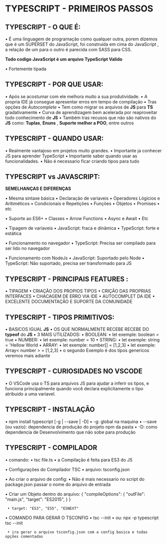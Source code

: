 # TYPESCRIPT - PRIMEIROS PASSOS

## TYPESCRIPT - O QUE É:

• É uma linguagem de programação como qualquer outra, porem dizemos que é um SUPERSET do JavaScript, foi construida em cima do JavaScript , a relação de um para o outro é parecida com SASS para CSS.

**Todo codigo JavaScript é um arquivo TypeScript Valido**

• Fortemente tipada

## TYPESCRIPT - POR QUE USAR:

• Após se acostumar com ele melhora muito a sua produtividade.
• A propria IDE já consegue apresentar erros em tempo de compilação
• Tras opções de *Autocomplete*
• Tem como migrar os arquivos de **JS** para **TS** gradativamente
• Curva de aprendizagem bem acelerada por reaproveitar todo conhecimento de **JS**
• Também tras recusos que não são nativos do **JS** como: **Tuplas**, **Enuns** , **Suporte melhor a POO**, entre outros

## TYPESCRIPT - QUANDO USAR:

• Realmente vantajoso em projetos muito grandes.
• Importante ja conhecer JS para aprender TypeScript
• Importante saber quando usar as funcionalidades.
• Não é necessario ficar criando tipos para tudo

## TYPESCRIPT vs JAVASCRIPT:

**SEMELHANÇAS E DIFERENÇAS**

• Mesma sintaxe básica
     • Declaração de variaveis
     • Operadores Lógicios e Aritiméticos
     • Condicionais e Repetições
     • Funções
     • Objetos
     • Promises
     • etc

• Suporte ao ES6+
     • Classes
     • Arrow Functions
     • Async e Await
     • Etc

• Tipagem de varíaveis
     • JavaScript: fraca e dinâmica
     • TypeScript: forte e estática

• Funcionamento no navegador
     • TypeScript: Precisa ser compilado para ser lido no navegador

• Funcionamento com NodeJs
     • JavaScript: Suportado pelo Node
     • TypeScript: Não suportado, precisa ser transformado para JS

## TYPESCRIPT - PRINCIPAIS FEATURES :

• TIPAGEM
• CRIAÇÃO DOS PROPIOS TIPOS
• CRIÇÃO DAS PROPRIAS INTERFACES
• CHACAGEM DE ERRO VIA IDE
• AUTOCOMPLET DA IDE
• EXCELENTE DOCUMENTAÇÃO E SUPORTE DA COMUNIDADE

## TYPESCRIPT - TIPOS PRIMITIVOS:

• BASICOS IGUAL **JS**
• OS QUE NORMALMENTE RECEBE RECEBE DO **typeof** do **JS**
• 3 MAIS UTILIZADOS:
     • BOOLEAN:
         • let exemple: boolean = true
     • NUMBER:
         • let exemple: number = 10
     • STRING:
         • let exemple: string = 'Hellow World 
• ARRAY:
     • let exemple: number[] = [1,2,3]
     • let exemple: Array< number > = [1,2,3]
     • o segundo Exemplo é dos tipos genericos veremos mais adiante

## TYPESCRIPT - CURIOSIDADES NO VSCODE

• O VSCode usa o TS para arquivos JS para ajudar a inferir os tipos, e funciona principalmente quando você declara explicitamente o tipo atribuido a uma variavel.

## TYPESCRIPT - INSTALAÇÃO

• npm install typescript [-g | --save | -D]
     • -g: global na maquina
     • --save (ou vazio): dependencia de produção do projeto npm da pasta
     • -D: como dependencia de Desenvolvimento que não sobe para produção

## TYPESCRIPT - COMPILADOR

• comando:
     • tsc file.ts
     • a Compilação é feita para ES3 do JS

• Configurações do Compilador TSC
     • arquivo: tsconfig.json

• Ao criar o arquivo de config:
     • Não é mais necessario no script do package.json passar o nome do arquivo de entrada

• Criar um Objeto dentro do arquivo:
     {
        "compileOptions": {
            "outFile": "main.js",
            "target": "ES2015",
        }
     }

     • target: "ES3", "ES5", "ESNEXT"

• COMANDO PARA GERAR O TSCONFIG
     • tsc --init
     • ou: npx -p typescript tsc --init

     • ira gerar o arquivo tsconfig.json com a config basica e todas opções comentadas

